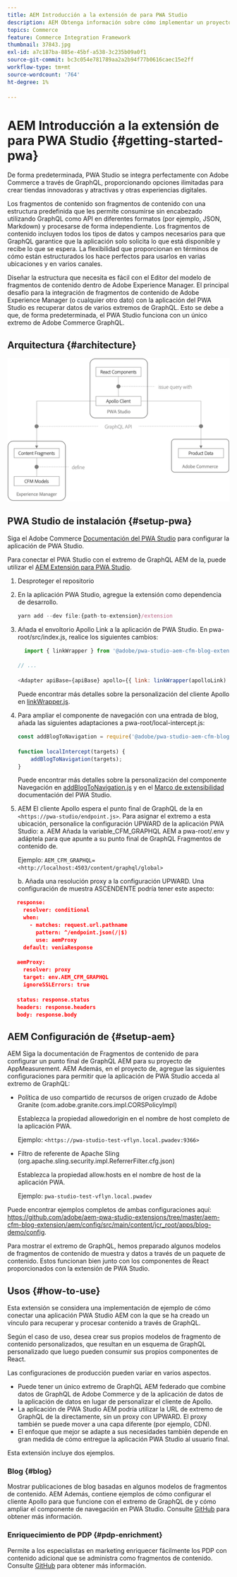 ```yaml
---
title: AEM Introducción a la extensión de para PWA Studio
description: AEM Obtenga información sobre cómo implementar un proyecto de comercio y contenido sin encabezado de con PWA Studio.
topics: Commerce
feature: Commerce Integration Framework
thumbnail: 37843.jpg
exl-id: a7c187ba-885e-45bf-a538-3c235b09a0f1
source-git-commit: bc3c054e781789aa2a2b94f77b0616caec15e2ff
workflow-type: tm+mt
source-wordcount: '764'
ht-degree: 1%

---
```


# AEM Introducción a la extensión de para PWA Studio {#getting-started-pwa}

De forma predeterminada, PWA Studio se integra perfectamente con Adobe Commerce a través de GraphQL, proporcionando opciones ilimitadas para crear tiendas innovadoras y atractivas y otras experiencias digitales.

Los fragmentos de contenido son fragmentos de contenido con una estructura predefinida que les permite consumirse sin encabezado utilizando GraphQL como API en diferentes formatos (por ejemplo, JSON, Markdown) y procesarse de forma independiente. Los fragmentos de contenido incluyen todos los tipos de datos y campos necesarios para que GraphQL garantice que la aplicación solo solicita lo que está disponible y recibe lo que se espera. La flexibilidad que proporcionan en términos de cómo están estructurados los hace perfectos para usarlos en varias ubicaciones y en varios canales.

Diseñar la estructura que necesita es fácil con el Editor del modelo de fragmentos de contenido dentro de Adobe Experience Manager. El principal desafío para la integración de fragmentos de contenido de Adobe Experience Manager (o cualquier otro dato) con la aplicación del PWA Studio es recuperar datos de varios extremos de GraphQL. Esto se debe a que, de forma predeterminada, el PWA Studio funciona con un único extremo de Adobe Commerce GraphQL.

## Arquitectura {#architecture}

![arquitectura sin encabezado de PWA](/help/commerce-cloud/assets/PWA-Studio_Architecture.png)

## PWA Studio de instalación {#setup-pwa}

Siga el Adobe Commerce [Documentación del PWA Studio](https://developer.adobe.com/commerce/pwa-studio/tutorials/) para configurar la aplicación de PWA Studio.

Para conectar el PWA Studio con el extremo de GraphQL AEM de la, puede utilizar el [AEM Extensión para PWA Studio](https://github.com/adobe/aem-pwa-studio-extensions).

1. Desproteger el repositorio

1. En la aplicación PWA Studio, agregue la extensión como dependencia de desarrollo.

   ```javascript
   yarn add --dev file:{path-to-extension}/extension
   ```

1. Añada el envoltorio Apollo Link a la aplicación de PWA Studio. En pwa-root/src/index.js, realice los siguientes cambios:

   ```javascript
     import { linkWrapper } from '@adobe/pwa-studio-aem-cfm-blog-extension';
   
   // ...
   
   <Adapter apiBase={apiBase} apollo={{ link: linkWrapper(apolloLink) }} store={store}>
   ```

   Puede encontrar más detalles sobre la personalización del cliente Apollo en [linkWrapper.js](https://github.com/adobe/aem-pwa-studio-extensions/blob/master/aem-cfm-blog-extension/extension/src/linkWrapper.js).

1. Para ampliar el componente de navegación con una entrada de blog, añada las siguientes adaptaciones a pwa-root/local-intercept.js:

   ```javascript
   const addBlogToNavigation = require('@adobe/pwa-studio-aem-cfm-blog-extension/src/addBlogToNavigation');
   
   function localIntercept(targets) {
       addBlogToNavigation(targets);
   }    
   ```

   Puede encontrar más detalles sobre la personalización del componente Navegación en [addBlogToNavigation.js](https://github.com/adobe/aem-pwa-studio-extensions/blob/master/aem-cfm-blog-extension/extension/src/addBlogToNavigation.js) y en el [Marco de extensibilidad](https://developer.adobe.com/commerce/pwa-studio/guides/general-concepts/extensibility/) documentación del PWA Studio.

1. AEM El cliente Apollo espera el punto final de GraphQL de la en `<https://pwa-studio/endpoint.js>`. Para asignar el extremo a esta ubicación, personalice la configuración UPWARD de la aplicación PWA Studio: a. AEM Añada la variable_CFM_GRAPHQL AEM a pwa-root/.env y adáptela para que apunte a su punto final de GraphQL Fragmentos de contenido de.

   Ejemplo: `AEM_CFM_GRAPHQL=<http://localhost:4503/content/graphql/global>`

   b. Añada una resolución proxy a la configuración UPWARD. Una configuración de muestra ASCENDENTE podría tener este aspecto:

```json
   response:
     resolver: conditional
     when:
       - matches: request.url.pathname
         pattern: ^/endpoint.json(/|$)
         use: aemProxy
     default: veniaResponse

   aemProxy:
     resolver: proxy
     target: env.AEM_CFM_GRAPHQL
     ignoreSSLErrors: true

   status: response.status
   headers: response.headers
   body: response.body
```

## AEM Configuración de {#setup-aem}

AEM Siga la documentación de Fragmentos de contenido de para configurar un punto final de GraphQL AEM para su proyecto de AppMeasurement. AEM Además, en el proyecto de, agregue las siguientes configuraciones para permitir que la aplicación de PWA Studio acceda al extremo de GraphQL:

* Política de uso compartido de recursos de origen cruzado de Adobe Granite (com.adobe.granite.cors.impl.CORSPolicyImpl)

  Establezca la propiedad allowedorigin en el nombre de host completo de la aplicación PWA.

  Ejemplo:  `<https://pwa-studio-test-vflyn.local.pwadev:9366>`

* Filtro de referente de Apache Sling (org.apache.sling.security.impl.ReferrerFilter.cfg.json)

  Establezca la propiedad allow.hosts en el nombre de host de la aplicación PWA.

  Ejemplo: `pwa-studio-test-vflyn.local.pwadev`

Puede encontrar ejemplos completos de ambas configuraciones aquí: <https://github.com/adobe/aem-pwa-studio-extensions/tree/master/aem-cfm-blog-extension/aem/config/src/main/content/jcr_root/apps/blog-demo/config>.

Para mostrar el extremo de GraphQL, hemos preparado algunos modelos de fragmentos de contenido de muestra y datos a través de un paquete de contenido. Estos funcionan bien junto con los componentes de React proporcionados con la extensión de PWA Studio.

## Usos {#how-to-use}

Esta extensión se considera una implementación de ejemplo de cómo conectar una aplicación PWA Studio AEM con la que se ha creado un vínculo para recuperar y procesar contenido a través de GraphQL.

Según el caso de uso, desea crear sus propios modelos de fragmento de contenido personalizados, que resultan en un esquema de GraphQL personalizado que luego pueden consumir sus propios componentes de React.

Las configuraciones de producción pueden variar en varios aspectos.

* Puede tener un único extremo de GraphQL AEM federado que combine datos de GraphQL de Adobe Commerce y de la aplicación de datos de la aplicación de datos en lugar de personalizar el cliente de Apollo.
* La aplicación de PWA Studio AEM podría utilizar la URL de extremo de GraphQL de la directamente, sin un proxy con UPWARD. El proxy también se puede mover a una capa diferente (por ejemplo, CDN).
* El enfoque que mejor se adapte a sus necesidades también depende en gran medida de cómo entregue la aplicación PWA Studio al usuario final.

Esta extensión incluye dos ejemplos.

### Blog {#blog}

Mostrar publicaciones de blog basadas en algunos modelos de fragmentos de contenido. AEM Además, contiene ejemplos de cómo configurar el cliente Apollo para que funcione con el extremo de GraphQL de y cómo ampliar el componente de navegación en PWA Studio. Consulte [GitHub](https://github.com/adobe/aem-pwa-studio-extensions/tree/master/aem-cfm-blog-extension) para obtener más información.

### Enriquecimiento de PDP {#pdp-enrichment}

Permite a los especialistas en marketing enriquecer fácilmente los PDP con contenido adicional que se administra como fragmentos de contenido.  Consulte [GitHub](https://github.com/adobe/aem-pwa-studio-extensions/tree/master/aem-cif-product-page-extension) para obtener más información.
